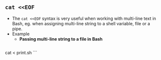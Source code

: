 ## `cat <<EOF`
- The `cat <<EOF` syntax is very useful when working with multi-line text in Bash, eg. when assigning multi-line string to a shell variable, file or a pipe.
- Example
	- **Passing multi-line string to a file in Bash**
	```bash
cat <<EOF > print.sh
	```